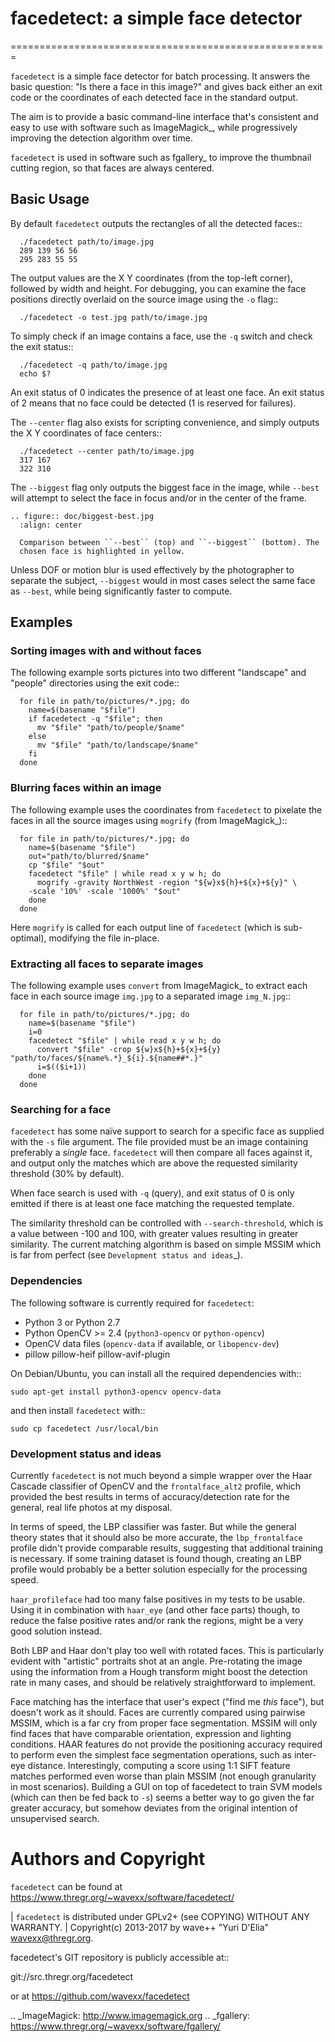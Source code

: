 # facedetect: a simple face detector
=======================================================

`facedetect` is a simple face detector for batch processing. It answers the
basic question: "Is there a face in this image?" and gives back either an exit
code or the coordinates of each detected face in the standard output.

The aim is to provide a basic command-line interface that's consistent and easy
to use with software such as ImageMagick_, while progressively improving the
detection algorithm over time.

`facedetect` is used in software such as fgallery_ to improve the thumbnail
cutting region, so that faces are always centered.


## Basic Usage

By default `facedetect` outputs the rectangles of all the detected faces::
```
  ./facedetect path/to/image.jpg
  289 139 56 56
  295 283 55 55
```

The output values are the X Y coordinates (from the top-left corner),
followed by width and height. For debugging, you can examine the face positions
directly overlaid on the source image using the ``-o`` flag::

```
  ./facedetect -o test.jpg path/to/image.jpg
```

To simply check if an image contains a face, use the ``-q`` switch and check
the exit status::

```
  ./facedetect -q path/to/image.jpg
  echo $?
```

An exit status of 0 indicates the presence of at least one face. An exit status
of 2 means that no face could be detected (1 is reserved for failures).

The ``--center`` flag also exists for scripting convenience, and simply outputs
the X Y coordinates of face centers::

```
  ./facedetect --center path/to/image.jpg
  317 167
  322 310
```

The ``--biggest`` flag only outputs the biggest face in the image, while
``--best`` will attempt to select the face in focus and/or in the center of the
frame.

```
.. figure:: doc/biggest-best.jpg
  :align: center

  Comparison between ``--best`` (top) and ``--biggest`` (bottom). The
  chosen face is highlighted in yellow.
```

Unless DOF or motion blur is used effectively by the photographer to separate
the subject, ``--biggest`` would in most cases select the same face as
``--best``, while being significantly faster to compute.


## Examples

### Sorting images with and without faces

The following example sorts pictures into two different "landscape"
and "people" directories using the exit code::

```
  for file in path/to/pictures/*.jpg; do
    name=$(basename "$file")
    if facedetect -q "$file"; then
      mv "$file" "path/to/people/$name"
    else
      mv "$file" "path/to/landscape/$name"
    fi
  done
```

### Blurring faces within an image

The following example uses the coordinates from `facedetect` to pixelate the
faces in all the source images using `mogrify` (from ImageMagick_)::

```
  for file in path/to/pictures/*.jpg; do
    name=$(basename "$file")
    out="path/to/blurred/$name"
    cp "$file" "$out"
    facedetect "$file" | while read x y w h; do
      mogrify -gravity NorthWest -region "${w}x${h}+${x}+${y}" \
	-scale '10%' -scale '1000%' "$out"
    done
  done
```

Here ``mogrify`` is called for each output line of `facedetect` (which is
sub-optimal), modifying the file in-place.

### Extracting all faces to separate images

The following example uses ``convert`` from ImageMagick_ to extract each
face in each source image ``img.jpg`` to a separated image ``img_N.jpg``::

```
  for file in path/to/pictures/*.jpg; do
    name=$(basename "$file")
    i=0
    facedetect "$file" | while read x y w h; do
      convert "$file" -crop ${w}x${h}+${x}+${y} "path/to/faces/${name%.*}_${i}.${name##*.}"
      i=$(($i+1))
    done
  done
 ```

### Searching for a face

`facedetect` has some naïve support to search for a specific face as supplied
with the ``-s`` file argument. The file provided must be an image containing
preferably a *single* face. `facedetect` will then compare all faces against
it, and output only the matches which are above the requested similarity
threshold (30% by default).

When face search is used with ``-q`` (query), and exit status of 0 is only
emitted if there is at least one face matching the requested template.

The similarity threshold can be controlled with ``--search-threshold``, which
is a value between -100 and 100, with greater values resulting in greater
similarity. The current matching algorithm is based on simple MSSIM which is
far from perfect (see `Development status and ideas`_).


### Dependencies

The following software is currently required for `facedetect`:

- Python 3 or Python 2.7
- Python OpenCV >= 2.4 (``python3-opencv`` or ``python-opencv``)
- OpenCV data files (``opencv-data`` if available, or ``libopencv-dev``)
- pillow pillow-heif pillow-avif-plugin

On Debian/Ubuntu, you can install all the required dependencies with::

  `sudo apt-get install python3-opencv opencv-data`

and then install `facedetect` with::

  `sudo cp facedetect /usr/local/bin`


### Development status and ideas


Currently `facedetect` is not much beyond a simple wrapper over the Haar
Cascade classifier of OpenCV and the ``frontalface_alt2`` profile, which
provided the best results in terms of accuracy/detection rate for the general,
real life photos at my disposal.

In terms of speed, the LBP classifier was faster. But while the general theory
states that it should also be more accurate, the ``lbp_frontalface`` profile
didn't provide comparable results, suggesting that additional training is
necessary. If some training dataset is found though, creating an LBP profile
would probably be a better solution especially for the processing speed.

``haar_profileface`` had too many false positives in my tests to be usable.
Using it in combination with ``haar_eye`` (and other face parts) though, to
reduce the false positive rates and/or rank the regions, might be a very good
solution instead.

Both LBP and Haar don't play too well with rotated faces. This is particularly
evident with "artistic" portraits shot at an angle. Pre-rotating the image
using the information from a Hough transform might boost the detection rate in
many cases, and should be relatively straightforward to implement.

Face matching has the interface that user's expect ("find me *this* face"), but
doesn't work as it should. Faces are currently compared using pairwise MSSIM,
which is a far cry from proper face segmentation. MSSIM will only find faces
that have comparable orientation, expression and lighting conditions. HAAR
features do not provide the positioning accuracy required to perform even the
simplest face segmentation operations, such as inter-eye distance.
Interestingly, computing a score using 1:1 SIFT feature matches performed even
worse than plain MSSIM (not enough granularity in most scenarios). Building a
GUI on top of facedetect to train SVM models (which can then be fed back to
``-s``) seems a better way to go given the far greater accuracy, but somehow
deviates from the original intention of unsupervised search.


# Authors and Copyright

`facedetect` can be found at https://www.thregr.org/~wavexx/software/facedetect/

| `facedetect` is distributed under GPLv2+ (see COPYING) WITHOUT ANY WARRANTY.
| Copyright(c) 2013-2017 by wave++ "Yuri D'Elia" <wavexx@thregr.org>.

facedetect's GIT repository is publicly accessible at::

  git://src.thregr.org/facedetect

or at https://github.com/wavexx/facedetect


.. _ImageMagick: http://www.imagemagick.org
.. _fgallery: https://www.thregr.org/~wavexx/software/fgallery/
